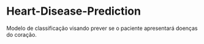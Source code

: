 # Heart-Disease-Prediction
Modelo de classificação visando prever se o paciente apresentará doenças do coração.
